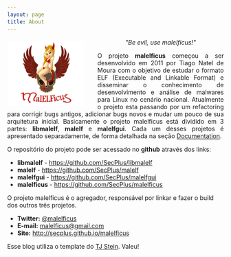 ```yaml
---
layout: page
title: About
---
```


<img src="/images/malelficus.jpg" align="left" style="margin-right:30px; margin-top:7px; height:150px; width:180px;">
<p style="text-align:center"><i>"Be evil, use malelficus!"</i></p>

<p style="text-align:justify">
O projeto <b>malelficus</b> começou a ser desenvolvido em 2011 por Tiago Natel de Moura com o objetivo de estudar o formato ELF (Executable and Linkable Format) e disseminar o conhecimento de desenvolvimento e análise de malwares para Linux no cenário nacional. Atualmente o projeto esta passando por um refactoring para corrigir bugs antigos, adicionar bugs novos e mudar um pouco de sua arquitetura inicial. Basicamente o projeto malelficus está dividido em 3 partes: <b>libmalelf</b>, <b>malelf</b> e <b>malelfgui</b>. Cada um desses projetos é apresentado separadamente, de forma detalhada na seção <a href="{{ baseurl }}/documentation/">Documentation</a>.
</p>

O repositório do projeto pode ser acessado no **github** através dos links:

* **libmalelf** - <a href="{{ baseurl }}/https://github.com/SecPlus/libmalelf">https://github.com/SecPlus/libmalelf</a>
* **malelf** - <a href="{{ baseurl }}/https://github.com/SecPlus/malelf"> https://github.com/SecPlus/malelf</a>
* **malelfgui** - <a href="{{ baseurl }}/https://github.com/SecPlus/malelfgui"> https://github.com/SecPlus/malelfgui</a>
* **malelficus** - <a href="{{ baseurl }}/https://github.com/SecPlus/malelficus">https://github.com/SecPlus/malelficus</a>

O projeto malelficus é o agregador, responsável por linkar e fazer o build dos outros três projetos.

* **Twitter:** <a href="{{ baseurl }}/http://twitter.com/malelficus">@malelficus</a>
* **E-mail:** <a href="{{ baseurl }}/mailto:malelficus@gmail.com">malelficus@gmail.com</a>
* **Site:** <a href="{{ baseurl }}/http://secplus.github.io/malelficus">http://secplus.github.io/malelficus</a>

Esse blog utiliza o template do [TJ Stein](http://tjstein.com/). Valeu!

